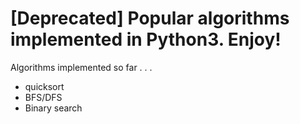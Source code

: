 # [Deprecated] Popular algorithms implemented in Python3. Enjoy!

Algorithms implemented so far . . .
- quicksort
- BFS/DFS
- Binary search
